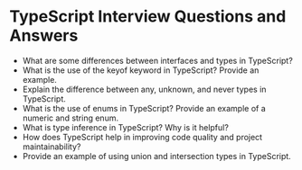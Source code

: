 # TypeScript Interview Questions and Answers

- What are some differences between interfaces and types in TypeScript?
- What is the use of the keyof keyword in TypeScript? Provide an example.
- Explain the difference between any, unknown, and never types in TypeScript.
- What is the use of enums in TypeScript? Provide an example of a numeric and string enum.
- What is type inference in TypeScript? Why is it helpful?
- How does TypeScript help in improving code quality and project maintainability?
- Provide an example of using union and intersection types in TypeScript.
